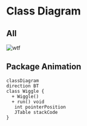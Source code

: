 # Class Diagram
## All 
![wtf](https://github.com/SupaschaiPh/LGor-Public/assets/119027412/eca20a17-7c8f-4690-96d7-9fb23e4cc1a8)
## Package Animation
```mermaid
classDiagram
direction BT
class Wiggle {
  + Wiggle() 
  + run() void
   int pointerPosition
   JTable stackCode
}
```
